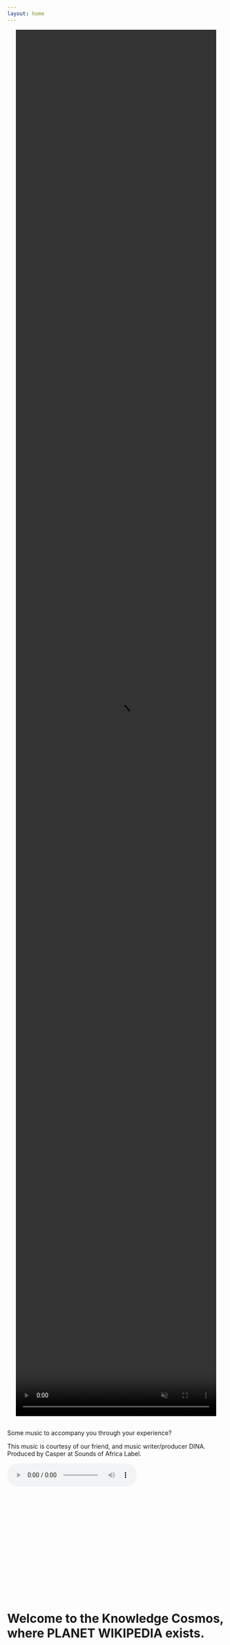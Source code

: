 ```yaml
---
layout: home
---
```

<!-- title: "Collectif Metisser" -->
<!-- subtitle: "A Data Story of Connected Nodes <3" -->
<div class="video-container">
    <video autoplay muted loop playsinline class="centered-video">
        <source src="{{ '/assets/videos/universe-2.mp4' | relative_url }}" type="video/mp4">
        Your browser does not support the video tag.
    </video>
</div>
<p>Some music to accompany you through your experience? </p>
<p>This music is courtesy of our friend, and music writer/producer DINA. Produced by Casper at Sounds of Africa Label.</p>
<audio controls>
    <source src="{{ '/assets/audio/RUNNIN-MASTER-CD.mp3' | relative_url }}" type="audio/mpeg">
    Your browser does not support the audio element.
</audio>
<p>&nbsp;</p>
<p>&nbsp;</p>
<p>&nbsp;</p>
<p>&nbsp;</p>
<p>&nbsp;</p>
<p>&nbsp;</p>
<p>&nbsp;</p>
<p>&nbsp;</p>
<h1>Welcome to the Knowledge Cosmos, where <span style="font-weight: bold;">PLANET WIKIPEDIA</span> exists.</h1>

<p>&nbsp;</p>
<p>&nbsp;</p>
<p>&nbsp;</p>
<p>&nbsp;</p>
<p>&nbsp;</p>
<p>&nbsp;</p>
<p>&nbsp;</p>
<p>&nbsp;</p>
<p>&nbsp;</p>
<p>&nbsp;</p>
<p>&nbsp;</p>
<p>&nbsp;</p>
<div class="main-content">
    <p>Planet Wikipedia is a huge and constantly expanding world where towns and cities represent articles. The roads connecting these towns allow citizen lifeforms to travel between ideas. For centuries, these roads were built manually by a group of people called the First Pathfinders, but their work, although amazing, was imperfect. Some important towns are difficult to reach, being connected only with winding paths, while other towns, despite their great history or usefulness, sit isolated.</p>
    
    <p>The President of Wikipedia Planet feels that the inefficient road network has left many of its citizens frustrated, wandering aimlessly or missing critical destinations. The president forms a team of visionaries known as the Architects of Connection, tasked with uncovering hidden connections and reshaping the planet's roads.</p>

    <p>&nbsp;</p>
    <p>&nbsp;</p>
    <p>&nbsp;</p>
    <p>&nbsp;</p>
    <p>&nbsp;</p>
    <p>&nbsp;</p>
    <p>&nbsp;</p>
    <p>&nbsp;</p>
    <p>&nbsp;</p>
    <p>&nbsp;</p>
    <p>&nbsp;</p>
    <p>&nbsp;</p>
    <p>&nbsp;</p>
    <p>&nbsp;</p>
    <p>&nbsp;</p>
    <p>&nbsp;</p>
    <p>&nbsp;</p>
    <p>&nbsp;</p>
    <p>&nbsp;</p>
    <p>&nbsp;</p>


    <h1> Chapter 1 | The Study: Getting to know Wikipedia. </h1>
    <p>The Architects start by studying their planet, to gain a better understanding, helping guide them to select an appropriate approach for their plan.</p>
    <p>They start by creating a map of planet Wikipedia, seen below.</p>


    <p>&nbsp;</p>
    <img src="{{ '/assets/img/Network.png' | relative_url }}" width="50%">
    <p>&nbsp;</p>

    <h5>Graphical Statistical Analysis </h5>
    <br>
</div>

<div style="display: flex; justify-content: center; align-items: center; width: 100%; height: 600px;">
  <iframe 
    src="{{ '/assets/data/degree_distribution_dark.html' | relative_url }}"
    width="600"
    height="450"
    style="border: none;">
  </iframe>
</div>

<div class="main-content">
    <br>
    <h>To train the model, we introduce a set of handcrafted features tailored to the context of link prediction. These features are selected based on the project's aim and the statistical analysis conducted above. They are intended to be the most relevant for achieving effective link creation. Some of the methods are discussed in the paper "The Link Prediction Problem for Social Networks", by Nowell et al. https://www.cs.cornell.edu/home/kleinber/link-pred.pdf</h>
    <br>
    <p>&nbsp;</p>
    <h5>Node Features</h5>
    <p>&nbsp;</p>
    <h>PageRank algorithm: This algorithm ranks nodes based on their importance in the network, determined by the structure of incoming links. The basic idea is that a node with a higher PageRank is more influential because it receives more incoming connections from other important nodes.</h>
    <div style="display: flex; align-items: center; justify-content: center; gap: 20px; margin-top: 20px; margin-bottom: 40px;">
        <img src="{{ '/assets/img/PageRank_dark.png' | relative_url }}" alt="PageRank Algorithm" style="max-width: 45%; height: auto; flex-shrink: 1;">
        <img src="{{ '/assets/img/Eigenvector_dark.png' | relative_url }}" alt="Eigenvector Centrality" style="max-width: 45%; height: auto; flex-shrink: 1;">
    </div>
    <h>Eigenvector Centrality: This is a measure of a node's influence within a network, where connections to highly influential nodes contribute more to a node's score than connections to less influential ones.</h>
    <h>Now, we compare the number of common neighbors between two nodes x and y. Two nodes with a higher number of common neighbors have a higher probability to be linked in the future.</h>
</div>

<div style="display: flex; justify-content: center; align-items: center; width: 100%; height: 600px;">
  <iframe 
    src="/assets/data/common_neighbors_distribution_dark.html"
    width="600"
    height="450"
    style="border: none;">
  </iframe>
</div>


<div class="main-content">
    <br>
    <h>Cosine similarity between Text Embeddings: Cosine similarity is a measure of the resemblance between two vectors that represent word or text embeddings. The larger the angle between these vectors, the smaller the resemblance, and the smaller the cosine similarity. We compare the cosine similarity distribution for article titles and descriptions between unconnected and connected nodes. To avoid too large computational cost, we use a subset of our unconnected nodes.</h>
    <br>
    <h> test </h>
</div>

<div style="width: 100%; display: flex; justify-content: center; align-items: center;">
  <iframe 
    src="/assets/data/title_similarity_distribution.html"
    style="width: 100%; height: 75vh; border: none;">
  </iframe>
</div>

<!-- <div style="display: flex; justify-content: center; align-items: center; width: 100%; overflow: hidden;">
  <iframe 
    src="/assets/data/title_similarity_distribution.html"
    style="width: 100%; height: auto; border: none; aspect-ratio: 4 / 3;">
  </iframe>
</div>

<div style="display: flex; justify-content: center; align-items: center; width: 100%; overflow: hidden; margin-bottom: 20px;">
  <iframe 
    src="/assets/data/description_similarity_distribution.html"
    style="width: 100%; height: auto; border: none; aspect-ratio: 4 / 3;">
  </iframe>
</div> -->


<!-- <div style="display: flex; justify-content: center; align-items: center; width: 100%; height: 600px;">
  <iframe 
    src="/assets/data/title_similarity_distribution.html"
    width="800"
    height="600"
    style="border: none;">
  </iframe>
</div>

<div style="display: flex; justify-content: center; align-items: center; width: 100%; height: 600px;">
  <iframe 
    src="/assets/data/description_similarity_distribution.html"
    width="800"
    height="600"
    style="border: none;">
  </iframe>
</div> -->


<div class="main content">
    <h>Below we compare the cosine similarity between titles and descriptions of connected and unconnected node pairs. As expected, unconnected cases have smaller values.</h>
    <br>
    <!-- <p>&nbsp;</p>
    <img src="{{ '/assets/img/cosine_bars_dark.png' | relative_url }}">
    <p>&nbsp;</p> -->
</div>

<div style="display: flex; justify-content: center; align-items: center; width: 100%; height: 600px;">
  <iframe 
    src="/assets/data/cosine_similarity_titles_boxplot.html"
    width="600"
    height="450"
    style="border: none;">
  </iframe>
</div>

<div class="main content">
    <br>
    <p>&nbsp;</p>
    <h>The probability of being connected according to the cosine similarity distributions can be calculated and represented here below.</h>
    <p>&nbsp;</p>
    <br>
    <p>&nbsp;</p>
    <img src="{{ '/assets/img/probas_dark.png' | relative_url }}" width="600">
    <p>&nbsp;</p>
    <br>
    <h1>Data's Feature Engineering</h1>
    <h>Now we can finally explore the feature characteristics...</h>
    <div class="video-container">
        <video autoplay muted loop playsinline class="centered-video">
            <source src="{{ '/assets/videos/cool_crypto.mp4' | relative_url }}" type="video/mp4">
            Your browser does not support the video tag.
        </video>
    </div>
    <p>&nbsp;</p>
    <h5>Edge Features</h5>
    <h>Preferential Attachment: Preferential attachment is the principle that a node with more connections is more likely to acquire additional links. This approach assumes that the likelihood of a new connection involving a node x is directly proportional to the number of its existing neighbors. Additionally, the likelihood of two nodes, x and y, forming a co-authorship connection is related to the product of their respective collaborator counts.
    Discussion: The preferential attachment scores for the connected pairs can have very large values because we have a very connected and sparse graph. However, some nodes have a very high degree, resulting in large values (x_value range). In contrast, the preferential attachment scores for unconnected pairs are significantly smaller. This is due to the fact that these unconnected nodes, lacking a direct link, generally have less common neighbors, reducing the likelihood of a connection (under the preferential attachment mechanism). This difference highlights the impact of common neighbors on connection probability and underscores the structural differences between connected and unconnected pairs in the network.</h>
    <br>
    <p>&nbsp;</p>
    <img src="{{ '/assets/img/prefAttachment_dark.png' | relative_url }}">
    <p>&nbsp;</p>
    <br>
    <h>Jaccard similarity: The Jaccard's coefficient is a commonly used similarity metric in information retrieval. It measures the probability that both x and y have a feature f, knowing that x or y has the feature f (which is randomly selected). In our case, the features are the neighbors. It is defined as the size of the intersection divided by the size of the union of the sets.
    Discussion: Below we compare the Jaccard's coefficients for both connected and unconnected node pairs. As expected, the Jaccard coefficient values are higher for connected node pairs, as the likelihood of sharing a neighbor increases when nodes are directly connected.</h>
    <br>
    <p>&nbsp;</p>
    <img src="{{ '/assets/img/Jaccard_dark.png' | relative_url }}">
    <p>&nbsp;</p>
    <br>
    <h>Adamic adar index: To determine how closely two personal home pages are linked, Adamic and Adar examine their common features. Unlike a simple count of these shared features, this index weighs the contribution of each distinctive or less frequent feature by the inverse logarithm of its degree, assigning more weight to rarer features to measure the similarity between entities.
    Discussion: We observed the differences between connected and unconnected pairs of nodes. As expected, the values for connected pairs of nodes are larger than those for unconnected pairs of nodes because there is a greater likelihood of shared connections or features when nodes are directly linked.</h>
    <br>
    <p>&nbsp;</p>
    <img src="{{ '/assets/img/adamicadar_dark.png' | relative_url }}">
    <p>&nbsp;</p>
    <br>
    <h5>Graph Features</h5>
    <br>
    <h>Node2Vec: Node2Vec is an algorithm designed to create vector representations (embeddings) of nodes in a network by simulating biased random walks. This allows for capturing both local neighborhood structures and global network relationships. Node2Vec strikes a balance between breadth-first (BFS) and depth-first (DFS) strategies, enabling the embeddings to capture both homophilic (similar nodes connected) and structural equivalences (nodes playing similar roles in different parts of the graph).
    <p>&nbsp;</p>
    <h1>Data's Finale</h1>
    <p>Talk about what happend to our data after connections</p>
    <p>&nbsp;</p>
    <h1>Thank you for discovering my story :) </h1>
    <p>&nbsp;</p>
    <div class="video-container">
        <video autoplay muted loop playsinline class="centered-video">
            <source src="{{ '/assets/videos/creepy_head.mp4' | relative_url }}" type="video/mp4">
            Your browser does not support the video tag.
        </video>
    </div>
</div>

<style>
  /* Center the video container */
  .video-container {
    display: flex;
    justify-content: center;
    align-items: center;
    margin-bottom: 30px;  /* Add space between video and content */
    padding: 0 20px; /* Add some horizontal padding */
  }

  /* Make the video larger and higher */
  .centered-video {
    width: 100%;      /* Make video take full width of the container */
    height: 80vh;     /* Set the height to 80% of the viewport height (you can adjust this) */
    object-fit: cover; /* Ensures video covers the space without stretching */
  }

  /* Increase the content's margin for more spacing on the page */
  .main-content {
    margin: 0 auto;    /* Center content */
    max-width: 1200px;  /* You can adjust this width to make the content wider */
    padding: 20px;      /* Add some padding for spacing around the content */
  }

</style>
